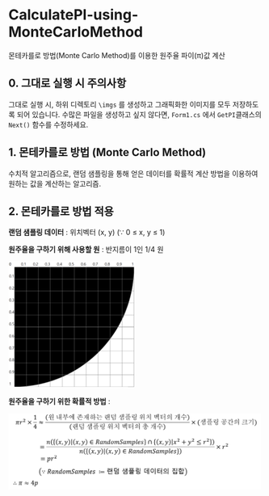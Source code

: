 # CalculatePI-using-MonteCarloMethod
몬테카를로 방법(Monte Carlo Method)를 이용한 원주율 파이(π)값 계산

## 0. 그대로 실행 시 주의사항
그대로 실행 시, 하위 디렉토리 ```\imgs``` 를 생성하고 그래픽화한 이미지를 모두 저장하도록 되어 있습니다.
수많은 파일을 생성하고 싶지 않다면, ```Form1.cs``` 에서 ```GetPI```클래스의 ```Next()``` 함수를 수정하세요.

## 1. 몬테카를로 방법 (Monte Carlo Method)
 수치적 알고리즘으로, 랜덤 샘플링을 통해 얻은 데이터를 확률적 계산 방법을 이용하여 원하는 값을 계산하는 알고리즘.
 
## 2. 몬테카를로 방법 적용
**랜덤 샘플링 데이터** : 위치벡터 (x, y) (∵ 0 ≤ x, y ≤ 1)

**원주율을 구하기 위해 사용할 원** : 반지름이 1인 1/4 원

<img src="./images/circle.png" alt="MonteCarlo_Circle" width="250"/>

**원주율을 구하기 위한 확률적 방법** : 

<img src="./images/math.png" alt="MonteCarlo_Math" width="500"/>

